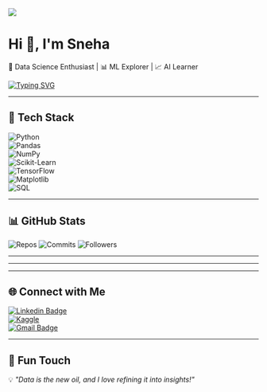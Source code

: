 
<!--
**sneha24340175-crypto/sneha24340175-crypto** is a ✨ _special_ ✨ repository because its `README.md` (this file) appears on your GitHub profile.

Here are some ideas to get you started:

- 🔭 I’m currently working on ...
- 🌱 I’m currently learning ...
- 👯 I’m looking to collaborate on ...
- 🤔 I’m looking for help with ...
- 💬 Ask me about ...
- 📫 How to reach me: ...
- 😄 Pronouns: ...
- ⚡ Fun fact: ...
-->
<!-- Profile Banner -->
<img src="https://img.shields.io/badge/Data%20Science-Enthusiast-00BFFF?style=for-the-badge&logo=python&logoColor=white" />

# Hi 👋, I'm Sneha  
🔹 Data Science Enthusiast | 📊 ML Explorer | 📈 AI Learner  

[![Typing SVG](https://readme-typing-svg.herokuapp.com?font=Fira+Code&pause=1000&color=00BFFF&width=435&lines=Data+Science+Enthusiast;Machine+Learning+Explorer;AI+Learner;Lifelong+Student+of+Data)](https://git.io/typing-svg)

---

## 🚀 Tech Stack  
![Python](https://img.shields.io/badge/Python-000?style=for-the-badge&logo=python)  
![Pandas](https://img.shields.io/badge/Pandas-000?style=for-the-badge&logo=pandas)  
![NumPy](https://img.shields.io/badge/Numpy-000?style=for-the-badge&logo=numpy)  
![Scikit-Learn](https://img.shields.io/badge/ScikitLearn-000?style=for-the-badge&logo=scikit-learn)  
![TensorFlow](https://img.shields.io/badge/TensorFlow-000?style=for-the-badge&logo=tensorflow)  
![Matplotlib](https://img.shields.io/badge/Matplotlib-000?style=for-the-badge&logo=plotly)  
![SQL](https://img.shields.io/badge/SQL-000?style=for-the-badge&logo=mysql)  

---

## 📊 GitHub Stats  
![Repos](https://img.shields.io/badge/Public%20Repos-20-blue)
![Commits](https://img.shields.io/badge/Commits-500+-brightgreen)
![Followers](https://img.shields.io/badge/Followers-50-orange)


---

<!--## 🛠️ Featured Projects  
- 📈 [Stock Price Prediction](#) – Time series forecasting with LSTMs  
- 🤖 [ML Model Playground](#) – Compare classification algorithms with scikit-learn  
- 📊 [Data Visualization Dashboard](#) – Interactive plots with Python + Plotly  
- 🧠 [Deep Learning Experiments](#) – Image recognition using TensorFlow/Keras  
-->
---

<!--## 🏆 Achievements  
- Completed IBM Data Science Certification  
- Built multiple ML/DL projects on real-world datasets  
- Strong foundation in Python, SQL & Data Visualization  
-->
---

## 🌐 Connect with Me  
[![Linkedin Badge](https://img.shields.io/badge/-LinkedIn-blue?style=flat&logo=Linkedin)](www.linkedin.com/in/sneha-kumari-a54362310)  
[![Kaggle](https://img.shields.io/badge/Kaggle-20BEFF?style=flat&logo=kaggle&logoColor=white)](your-kaggle-link)  
[![Gmail Badge](https://img.shields.io/badge/-Email-c14438?style=flat&logo=Gmail)](mailto:your-email@gmail.com)  

---

## 🌟 Fun Touch
💡 *"Data is the new oil, and I love refining it into insights!"* 

